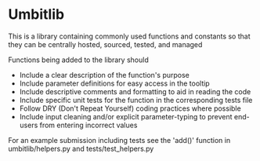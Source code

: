 # Umbitlib

This is a library containing commonly used functions and constants so that they can be centrally hosted, sourced, tested, and managed

Functions being added to the library should
- Include a clear description of the function's purpose 
- Include parameter definitions for easy access in the tooltip 
- Include descriptive comments and formatting to aid in reading the code
- Include specific unit tests for the function in the corresponding tests file
- Follow DRY (Don't Repeat Yourself) coding practices where possible
- Include input cleaning and/or explicit parameter-typing  to prevent end-users from entering incorrect values

For an example submission including tests see the 'add()' function in umbitlib/helpers.py and tests/test_helpers.py

